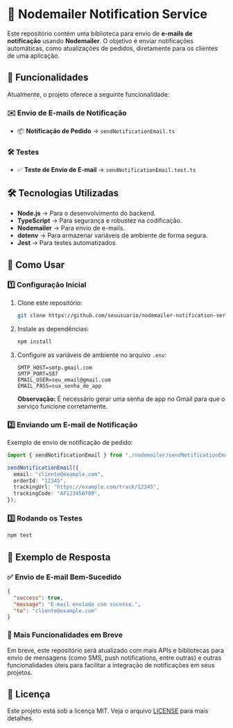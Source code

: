 # 📩 Nodemailer Notification Service

Este repositório contém uma biblioteca para envio de **e-mails de notificação** usando **Nodemailer**. O objetivo é enviar notificações automáticas, como atualizações de pedidos, diretamente para os clientes de uma aplicação.

## 🚀 Funcionalidades

Atualmente, o projeto oferece a seguinte funcionalidade:

### ✉️ **Envio de E-mails de Notificação**

- 📦 **Notificação de Pedido** → `sendNotificationEmail.ts`

### 🛠 **Testes**

- ✅ **Teste de Envio de E-mail** → `sendNotificationEmail.test.ts`

## 🛠 Tecnologias Utilizadas

- **Node.js** → Para o desenvolvimento do backend.
- **TypeScript** → Para segurança e robustez na codificação.
- **Nodemailer** → Para envio de e-mails.
- **dotenv** → Para armazenar variáveis de ambiente de forma segura.
- **Jest** → Para testes automatizados.

## 📑 Como Usar

### 1️⃣ **Configuração Inicial**

1. Clone este repositório:

   ```sh
   git clone https://github.com/seuusuario/nodemailer-notification-service.git
   ```

2. Instale as dependências:

   ```sh
   npm install
   ```

3. Configure as variáveis de ambiente no arquivo `.env`:

   ```env
   SMTP_HOST=smtp.gmail.com
   SMTP_PORT=587
   EMAIL_USER=seu_email@gmail.com
   EMAIL_PASS=sua_senha_de_app
   ```

   **Observação:** É necessário gerar uma senha de app no Gmail para que o serviço funcione corretamente.

### 2️⃣ **Enviando um E-mail de Notificação**

Exemplo de envio de notificação de pedido:

```ts
import { sendNotificationEmail } from "./nodemailer/sendNotificationEmail";

sendNotificationEmail({
  email: "cliente@example.com",
  orderId: "12345",
  trackingUrl: "https://example.com/track/12345",
  trackingCode: "AF123456789",
});
```

### 3️⃣ **Rodando os Testes**

```sh
npm test
```

## 📸 Exemplo de Resposta

### ✅ **Envio de E-mail Bem-Sucedido**

```json
{
  "success": true,
  "message": "E-mail enviado com sucesso.",
  "to": "cliente@example.com"
}
```

### 📢 Mais Funcionalidades em Breve

Em breve, este repositório será atualizado com mais APIs e bibliotecas para envio de mensagens (como SMS, push notifications, entre outras) e outras funcionalidades úteis para facilitar a integração de notificações em seus projetos.

## 📝 Licença

Este projeto está sob a licença MIT. Veja o arquivo [LICENSE](LICENSE) para mais detalhes.
